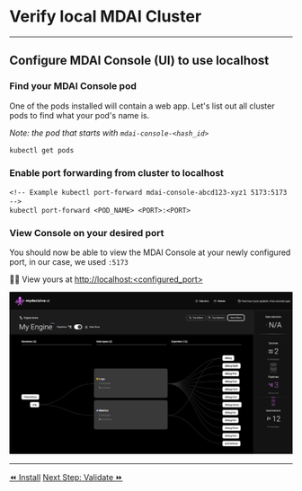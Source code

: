 # Verify local MDAI Cluster
----

## Configure MDAI Console (UI) to use localhost

### Find your MDAI Console pod

One of the pods installed will contain a web app. Let's list out all cluster pods to find what your pod's name is.

_Note: the pod that starts with `mdai-console-<hash_id>`_

```shell
kubectl get pods
```

### Enable port forwarding from cluster to localhost

```shell
<!-- Example kubectl port-forward mdai-console-abcd123-xyz1 5173:5173 -->
kubectl port-forward <POD_NAME> <PORT>:<PORT>
```

### View Console on your desired port
You should now be able to view the MDAI Console at your newly configured port, in our case, we used `:5173`

🐙🎉 View yours at [http://localhost:<configured_port>](http://localhost:<configured_port>)

![A bright and shiny MDAI Cluster Console](../../media/console-new-and-shiny.png)


----
<span class="left"><a href="./install.md">⏪ Install</a></span>
<span class="right"><a href="../validate.md">Next Step: Validate ⏩</a></span>

